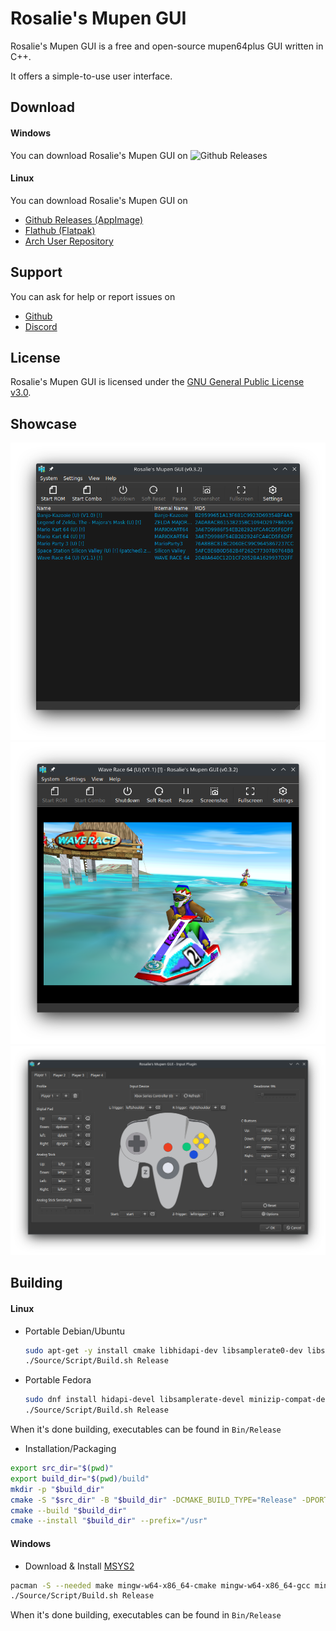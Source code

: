 # Rosalie's Mupen GUI

Rosalie's Mupen GUI is a free and open-source mupen64plus GUI written in C++.

It offers a simple-to-use user interface.

## Download

#### Windows
You can download Rosalie's Mupen GUI on ![Github Releases](https://github.com/Rosalie241/RMG/releases)

#### Linux
You can download Rosalie's Mupen GUI on 
* [Github Releases (AppImage)](https://github.com/Rosalie241/RMG/releases)
* [Flathub (Flatpak)](https://flathub.org/apps/details/com.github.Rosalie241.RMG)
* [Arch User Repository](https://aur.archlinux.org/packages/rmg)

## Support

You can ask for help or report issues on
* [Github](https://github.com/Rosalie241/RMG/issues/new)
* [Discord](https://discord.gg/k9GuyJ2PpF)

## License

Rosalie's Mupen GUI is licensed under the [GNU General Public License v3.0](https://www.gnu.org/licenses/gpl-3.0.en.html).

## Showcase

![RomBrowser](Package/Screenshots/RomBrowser.png)
![InGame](Package/Screenshots/InGame.png)
![InputSettings](Package/Screenshots/InputSettings.png)

## Building

#### Linux
* Portable Debian/Ubuntu

  ```bash
  sudo apt-get -y install cmake libhidapi-dev libsamplerate0-dev libspeex-dev libminizip-dev libsdl2-dev libfreetype6-dev libgl1-mesa-dev libglu1-mesa-dev pkg-config zlib1g-dev binutils-dev libspeexdsp-dev qt6-base-dev libqt6svg6-dev build-essential nasm git zip ninja-build
  ./Source/Script/Build.sh Release
  ```
  
* Portable Fedora
  ```bash
  sudo dnf install hidapi-devel libsamplerate-devel minizip-compat-devel SDL2-devel freetype-devel mesa-libGL-devel mesa-libGLU-devel zlib-ng-devel binutils-devel speexdsp-devel qt6-qtbase-devel qt6-qtsvg-devel gcc-c++ nasm git ninja-build
  ./Source/Script/Build.sh Release
  ```

When it's done building, executables can be found in `Bin/Release`

* Installation/Packaging
```bash
export src_dir="$(pwd)"
export build_dir="$(pwd)/build"
mkdir -p "$build_dir"
cmake -S "$src_dir" -B "$build_dir" -DCMAKE_BUILD_TYPE="Release" -DPORTABLE_INSTALL="OFF" -DCMAKE_INSTALL_PREFIX="/usr" -G "Ninja"
cmake --build "$build_dir"
cmake --install "$build_dir" --prefix="/usr"
```

#### Windows
* Download & Install [MSYS2](https://www.msys2.org/)
```bash
pacman -S --needed make mingw-w64-x86_64-cmake mingw-w64-x86_64-gcc mingw-w64-x86_64-hidapi mingw-w64-x86_64-freetype mingw-w64-x86_64-libpng mingw-w64-x86_64-SDL2 mingw-w64-x86_64-qt6 mingw-w64-x86_64-SDL2 mingw-w64-x86_64-hidapi mingw-w64-x86_64-speexdsp mingw-w64-x86_64-libsamplerate mingw-w64-x86_64-nasm mingw-w64-x86_64-minizip git
./Source/Script/Build.sh Release
```

When it's done building, executables can be found in `Bin/Release`
